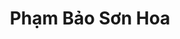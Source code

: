---
title: Phạm Bảo Sơn Hoa
layout: hosohocsinh
birthday: '2003-12-25'
categories: hoso
fbcomments: true
tc: active
hs: active
avatar: sonhoa.jpg
permalink: /hoso/sonhoa.html
phone: 0368981825
address: Phủ Lý - Hà Nam
shortname: pbsh
facebook: vienphan2512
instagram: _yiyiyiyiyiy
---